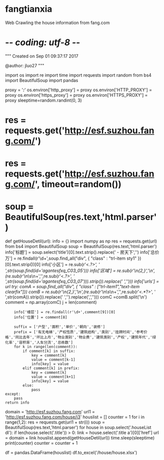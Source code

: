 # fangtianxia
Web Crawling the house information from fang.com
# -*- coding: utf-8 -*-
"""
Created on Sep 01 09:37:17 2017

@author: jluo27
"""

import os
import re
import time
import requests
import random
from bs4 import BeautifulSoup
import pandas

proxy = '***:***'
os.environ['http_proxy'] = proxy 
os.environ['HTTP_PROXY'] = proxy
os.environ['https_proxy'] = proxy
os.environ['HTTPS_PROXY'] = proxy
sleeptime=random.randint(0, 3)

# res = requests.get('http://esf.suzhou.fang.com/')
# res = requests.get('http://esf.suzhou.fang.com/', timeout=random())
# soup = BeautifulSoup(res.text,'html.parser')


def getHouseDetil(url):
    info = {}
    import numpy as np
    res = requests.get(url)
    from bs4 import BeautifulSoup
    soup = BeautifulSoup(res.text,'html.parser')
    info['标题'] = soup.select('title')[0].text.strip().replace(' - 房天下','')
    info['总价万'] = re.findall(r'\d+',soup.find_all("div", { "class" : "trl-item sty1" })[0].text.strip())[0]
    info['小区'] = re.sub(r'\<.*?\>', ' ',str(soup.find(id='agantesfxq_C03_05')))
    info['区域'] = re.sub(r'\n{2,}','\n',(re.sub(r'\n\s*\n+','',re.sub(r'\<.*?\>', ' ',str(soup.find(id='agantesfxq_C03_07'))).strip()).replace(' ','')))
    info['urls'] = url
    try:
        comA = soup.find_all("div", { "class" : ["trl-item1","text-item clearfix"]})
        comB = re.sub(r'\n{2,}','\n',(re.sub(r'\n\s*\n+','',re.sub(r'\<.*?\>', ' ',str(comA)).strip()).replace(' ','').replace(',','')))
        comC =comB.split('\n')
        comment = np.array(comC)
        j = len(comment)

        info['楼层'] = re.findall(r'\d+',comment[9])[0]
        info['位置'] = comment[8]

        suffix = ['户型','面积','单价','朝向','装修']
        prefix = ['有无电梯','产权性质','建筑结构','类别','挂牌时间','参考价格','同比去年','环比上月','物业类别','物业费','建筑类别','产权','建筑年代','绿化率','容积率','人车分流','总栋数']
        for k in range(len(comment)):
            if comment[k] in suffix:
                key = comment[k] 
                value = comment[k-1]
                info[key] = value
            elif comment[k] in prefix:
                key = comment[k] 
                value = comment[k+1]
                info[key] = value	
            else:	
                pass			
    except:
        pass
    return info


domain = 'http://esf.suzhou.fang.com'
url1 = 'http://esf.suzhou.fang.com/house/i3'
houslist = []
counter = 1
for i in range(1,2):
    res = requests.get(url1 + str(i))
    soup = BeautifulSoup(res.text,'html.parser')
    for house in soup.select('.houseList dl'):
        if len(house.select('.title')) > 0:
            link = house.select('.title a')[0]['href']
            url = domain + link 
            houslist.append(getHouseDetil(url))
            time.sleep(sleeptime)
            print(counter)
            counter = counter + 1


df = pandas.DataFrame(houslist)
df.to_excel('/house/house.xlsx')
